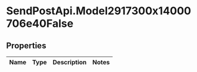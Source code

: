 # SendPostApi.Model2917300x14000706e40False

## Properties
Name | Type | Description | Notes
------------ | ------------- | ------------- | -------------


